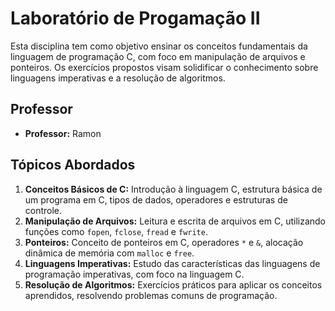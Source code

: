 # Laboratório de Progamação II 

Esta disciplina tem como objetivo ensinar os conceitos fundamentais da linguagem de programação C, com foco em manipulação de arquivos e ponteiros. Os exercícios propostos visam solidificar o conhecimento sobre linguagens imperativas e a resolução de algoritmos.

## Professor
- **Professor:** Ramon

## Tópicos Abordados

1. **Conceitos Básicos de C:** Introdução à linguagem C, estrutura básica de um programa em C, tipos de dados, operadores e estruturas de controle.
2. **Manipulação de Arquivos:** Leitura e escrita de arquivos em C, utilizando funções como `fopen`, `fclose`, `fread` e `fwrite`.
3. **Ponteiros:** Conceito de ponteiros em C, operadores `*` e `&`, alocação dinâmica de memória com `malloc` e `free`.
4. **Linguagens Imperativas:** Estudo das características das linguagens de programação imperativas, com foco na linguagem C.
5. **Resolução de Algoritmos:** Exercícios práticos para aplicar os conceitos aprendidos, resolvendo problemas comuns de programação.



